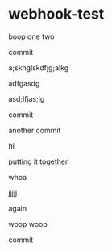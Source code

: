 # webhook-test

boop
one two


commit


a;skhglskdfjg;alkg


adfgasdg

asd;lfjas;lg


commit


another commit


hi

putting it together


whoa



jjjjj


again

woop woop

commit
